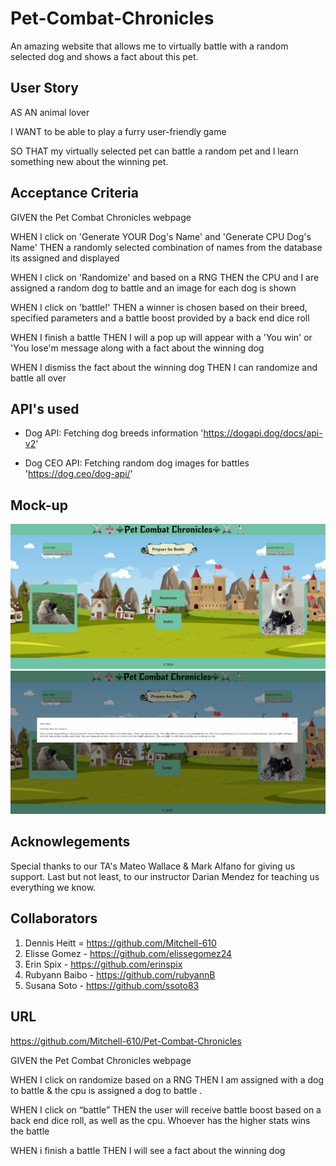 # Pet-Combat-Chronicles
An amazing website that allows me to virtually battle with a random selected dog and shows a fact about this pet.

## User Story
AS AN animal lover

I WANT to be able to play a furry user-friendly game

SO THAT my virtually selected pet can battle a random pet and I learn something new about the winning pet.


## Acceptance Criteria
GIVEN the Pet Combat Chronicles webpage

WHEN I click on 'Generate YOUR Dog's Name' and 'Generate CPU Dog's Name' THEN a randomly selected combination of names from the database its assigned and displayed

WHEN I click on 'Randomize' and based on a RNG THEN the CPU and I are assigned a random dog to battle and an image for each dog is shown

WHEN I click on 'battle!' THEN a winner is chosen based on their breed, specified parameters and a battle boost provided by a back end dice roll

WHEN I finish a battle THEN I will a pop up will appear with a 'You win' or 'You lose'm message along with a fact about the winning dog

WHEN I dismiss the fact about the winning dog THEN I can randomize and battle all over 

## API's used
* Dog API: Fetching dog breeds information 'https://dogapi.dog/docs/api-v2'

* Dog CEO API: Fetching random dog images for battles 'https://dog.ceo/dog-api/'

## Mock-up
![Alt Text](assets/mock-up1.png)
![Alt Text](assets/mock-up2.png)

## Acknowlegements
Special thanks to our TA's Mateo Wallace & Mark Alfano for giving us support. Last but not least, to our instructor Darian Mendez for teaching us everything we know.

## Collaborators
1. Dennis Heitt = https://github.com/Mitchell-610
2. Elisse Gomez - https://github.com/elissegomez24
3. Erin Spix - https://github.com/erinspix
4. Rubyann Baibo - https://github.com/rubyannB
5. Susana Soto - https://github.com/ssoto83

## URL
https://github.com/Mitchell-610/Pet-Combat-Chronicles

GIVEN the Pet Combat Chronicles webpage

WHEN I click on randomize based on a RNG 
THEN I am assigned with a dog to battle & the cpu is assigned a dog to battle .


WHEN I click on “battle”
THEN the user will receive battle boost based on a back end dice roll, as well as the cpu.
Whoever has the higher stats wins the battle

WHEN i finish a battle
THEN I will see a fact about the winning dog

